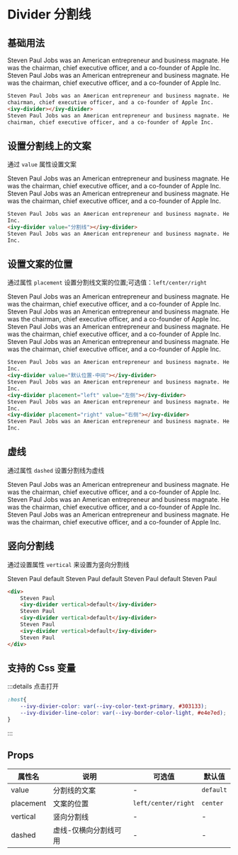 # Divider 分割线

## 基础用法

Steven Paul Jobs was an American entrepreneur and business magnate. He was the chairman, chief executive officer, and a co-founder of Apple Inc.
<ivy-divider></ivy-divider>
Steven Paul Jobs was an American entrepreneur and business magnate. He was the chairman, chief executive officer, and a co-founder of Apple Inc.

```html
Steven Paul Jobs was an American entrepreneur and business magnate. He was the
chairman, chief executive officer, and a co-founder of Apple Inc.
<ivy-divider></ivy-divider>
Steven Paul Jobs was an American entrepreneur and business magnate. He was the
chairman, chief executive officer, and a co-founder of Apple Inc.
```

## 设置分割线上的文案

通过 `value` 属性设置文案

Steven Paul Jobs was an American entrepreneur and business magnate. He was the chairman, chief executive officer, and a co-founder of Apple
Inc.
<ivy-divider value="分割线"></ivy-divider>
Steven Paul Jobs was an American entrepreneur and business magnate. He was the chairman, chief executive officer, and a co-founder of Apple
Inc.

```html
Steven Paul Jobs was an American entrepreneur and business magnate. He was the chairman, chief executive officer, and a co-founder of Apple
Inc.
<ivy-divider value="分割线"></ivy-divider>
Steven Paul Jobs was an American entrepreneur and business magnate. He was the chairman, chief executive officer, and a co-founder of Apple
Inc.
```

## 设置文案的位置

通过属性 `placement` 设置分割线文案的位置;可选值：`left/center/right`

Steven Paul Jobs was an American entrepreneur and business magnate. He was the chairman, chief executive officer, and a co-founder of Apple
Inc.
<ivy-divider value="默认位置-中间"></ivy-divider>
Steven Paul Jobs was an American entrepreneur and business magnate. He was the chairman, chief executive officer, and a co-founder of Apple
Inc.
<ivy-divider placement="left" value="左侧"></ivy-divider>
Steven Paul Jobs was an American entrepreneur and business magnate. He was the chairman, chief executive officer, and a co-founder of Apple
Inc.
<ivy-divider placement="right" value="右侧"></ivy-divider>
Steven Paul Jobs was an American entrepreneur and business magnate. He was the chairman, chief executive officer, and a co-founder of Apple
Inc.

```html
Steven Paul Jobs was an American entrepreneur and business magnate. He was the chairman, chief executive officer, and a co-founder of Apple
Inc.
<ivy-divider value="默认位置-中间"></ivy-divider>
Steven Paul Jobs was an American entrepreneur and business magnate. He was the chairman, chief executive officer, and a co-founder of Apple
Inc.
<ivy-divider placement="left" value="左侧"></ivy-divider>
Steven Paul Jobs was an American entrepreneur and business magnate. He was the chairman, chief executive officer, and a co-founder of Apple
Inc.
<ivy-divider placement="right" value="右侧"></ivy-divider>
Steven Paul Jobs was an American entrepreneur and business magnate. He was the chairman, chief executive officer, and a co-founder of Apple
Inc.
```

## 虚线

通过属性 `dashed` 设置分割线为虚线

Steven Paul Jobs was an American entrepreneur and business magnate. He was the chairman, chief executive officer, and a co-founder of Apple
Inc.
<ivy-divider dashed></ivy-divider>
Steven Paul Jobs was an American entrepreneur and business magnate. He was the chairman, chief executive officer, and a co-founder of Apple
Inc.
<ivy-divider dashed value="分割线"></ivy-divider>
Steven Paul Jobs was an American entrepreneur and business magnate. He was the chairman, chief executive officer, and a co-founder of Apple
Inc.

## 竖向分割线

通过设置属性 `vertical` 来设置为竖向分割线

<div>
Steven Paul
<ivy-divider vertical>default</ivy-divider>
Steven Paul
<ivy-divider vertical>default</ivy-divider>
Steven Paul
<ivy-divider vertical>default</ivy-divider>
Steven Paul
</div>

```html
<div>
    Steven Paul
    <ivy-divider vertical>default</ivy-divider>
    Steven Paul
    <ivy-divider vertical>default</ivy-divider>
    Steven Paul
    <ivy-divider vertical>default</ivy-divider>
    Steven Paul
</div>
```

## 支持的 Css 变量

:::details 点击打开
```css
:host{
    --ivy-divier-color: var(--ivy-color-text-primary, #303133);
    --ivy-divider-line-color: var(--ivy-border-color-light, #e4e7ed);
}
```
:::

## Props

| 属性名       | 说明          | 可选值                 | 默认值       |
|-----------|-------------|---------------------|-----------|
| value     | 分割线的文案      | -                   | `default` |
| placement | 文案的位置       | `left/center/right` | `center`  |
| vertical  | 竖向分割线       | -                   | -         |
| dashed    | 虚线-仅横向分割线可用 | -                   | -         |
